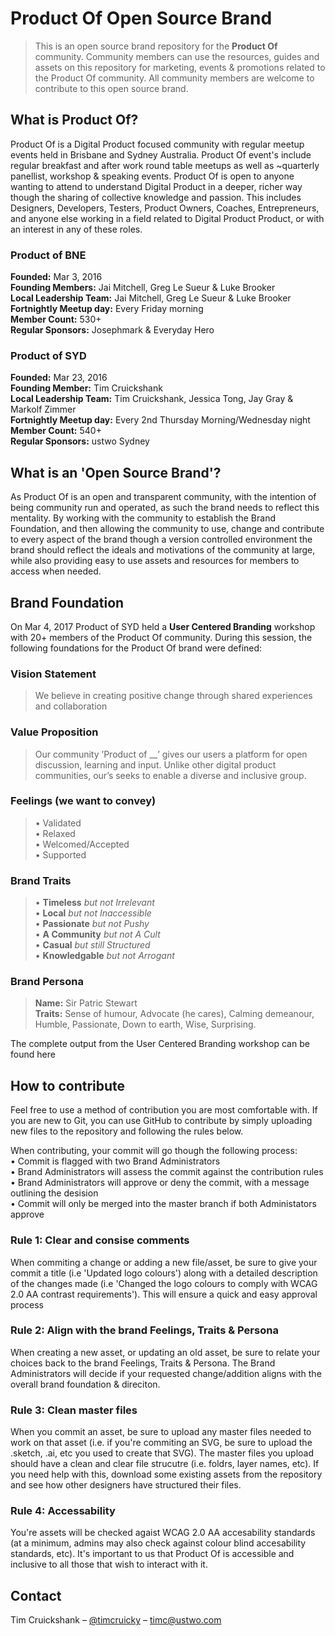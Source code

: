 # Product Of Open Source Brand
> This is an open source brand repository for the **Product Of** community. Community members can use the resources, guides and assets on this repository for marketing, events & promotions related to the Product Of community. All community members are welcome to contribute to this open source brand.

## What is Product Of?
Product Of is a Digital Product focused community with regular meetup events held in Brisbane and Sydney Australia. Product Of event's include regular breakfast and after work round table meetups as well as ~quarterly panellist, workshop & speaking events. Product Of is open to anyone wanting to attend to understand Digital Product in a deeper, richer way though the sharing of collective knowledge and passion. This includes Designers, Developers, Testers, Product Owners, Coaches, Entrepreneurs, and anyone else working in a field related to Digital Product Product, or with an interest in any of these roles.

### Product of BNE
**Founded:** Mar 3, 2016  
**Founding Members:** Jai Mitchell, Greg Le Sueur & Luke Brooker  
**Local Leadership Team:** Jai Mitchell, Greg Le Sueur & Luke Brooker  
**Fortnightly Meetup day:** Every Friday morning  
**Member Count:** 530+  
**Regular Sponsors:** Josephmark & Everyday Hero  

### Product of SYD
**Founded:** Mar 23, 2016  
**Founding Member:** Tim Cruickshank  
**Local Leadership Team:** Tim Cruickshank, Jessica Tong, Jay Gray & Markolf Zimmer  
**Fortnightly Meetup day:** Every 2nd Thursday Morning/Wednesday night  
**Member Count:** 540+  
**Regular Sponsors:** ustwo Sydney  

## What is an 'Open Source Brand'?
As Product Of is an open and transparent community, with the intention of being community run and operated, as such the brand needs to reflect this mentality. By working with the community to establish the Brand Foundation, and then allowing the community to use, change and contribute to every aspect of the brand though a version controlled environment the brand should reflect the ideals and motivations of the community at large, while also providing easy to use assets and resources for members to access when needed.

## Brand Foundation
On Mar 4, 2017 Product of SYD held a **User Centered Branding** workshop with 20+ members of the Product Of community. During this session, the following foundations for the Product Of brand were defined:

### Vision Statement
> We believe in creating positive change through shared experiences and collaboration

### Value Proposition
> Our community ’Product of __’ gives our users a platform for open discussion, learning and input. Unlike other digital product communities, our’s seeks to enable a diverse and inclusive group.

### Feelings (we want to convey)
>• Validated  
• Relaxed  
• Welcomed/Accepted  
• Supported  

### Brand Traits
>• **Timeless** _but not Irrelevant_  
• **Local** _but not Inaccessible_  
• **Passionate** _but not Pushy_  
• **A Community** _but not A Cult_  
• **Casual** _but still Structured_  
• **Knowledgable** _but not Arrogant_  

### Brand Persona
> **Name:** Sir Patric Stewart  
**Traits:** Sense of humour, Advocate (he cares), Calming demeanour, Humble, Passionate, Down to earth, Wise, Surprising.

The complete output from the User Centered Branding workshop can be found here

## How to contribute
Feel free to use a method of contribution you are most comfortable with. If you are new to Git, you can use GitHub to contribute by simply uploading new files to the repository and following the rules below.

When contributing, your commit will go though the following process:
• Commit is flagged with two Brand Administrators  
• Brand Administrators will assess the commit against the contribution rules  
• Brand Administrators will approve or deny the commit, with a message outlining the desision  
• Commit will only be merged into the master branch if both Administators approve

### Rule 1: Clear and consise comments
When commiting a change or adding a new file/asset, be sure to give your commit a title (i.e 'Updated logo colours') along with a detailed description of the changes made (i.e 'Changed the logo colours to comply with WCAG 2.0 AA contrast requirements'). This will ensure a quick and easy approval process

### Rule 2: Align with the brand Feelings, Traits & Persona
When creating a new asset, or updating an old asset, be sure to relate your choices back to the brand Feelings, Traits & Persona. The Brand Administrators will decide if your requested change/addition aligns with the overall brand foundation & direciton.

### Rule 3: Clean master files
When you commit an asset, be sure to upload any master files needed to work on that asset (i.e. if you're commiting an SVG, be sure to upload the .sketch, .ai, etc you used to create that SVG). The master files you upload should have a clean and clear file strucutre (i.e. foldrs, layer names, etc). If you need help with this, download some existing assets from the repository and see how other designers have structured their files.

### Rule 4: Accessability
You're assets will be checked agaist WCAG 2.0 AA accesability standards (at a minimum, admins may also check against colour blind accesability standards, etc). It's important to us that Product Of is accessible and inclusive to all those that wish to interact with it.


## Contact

Tim Cruickshank – [@timcruicky](https://twitter.com/timcruicky) – timc@ustwo.com
